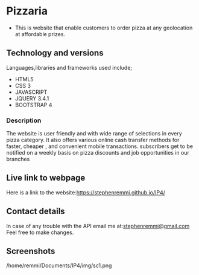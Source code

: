 # Pizzaria
+ This is website that enable customers to order pizza at any geolocation at affordable prizes.

## Technology and versions
Languages,libraries and frameworks used include;
+ HTML5
+ CSS 3
+ JAVASCRIPT
+ JQUERY 3.4.1
+ BOOTSTRAP 4

### Description
The website is user friendly and with wide range of selections in every pizza category.
It also offers various online cash transfer methods for faster, cheaper , and convenient mobile transactions.
subscribers get to be notified on a weekly basis on pizza discounts and job opportunities in our branches

## Live link to webpage
Here is a link to the website:https://stephenremmi.github.io/IP4/

## Contact details
In case of any trouble with the API email me at:stephenremmi@gmail.com
Feel free to make changes.

## Screenshots
/home/remmi/Documents/IP4/img/sc1.png
